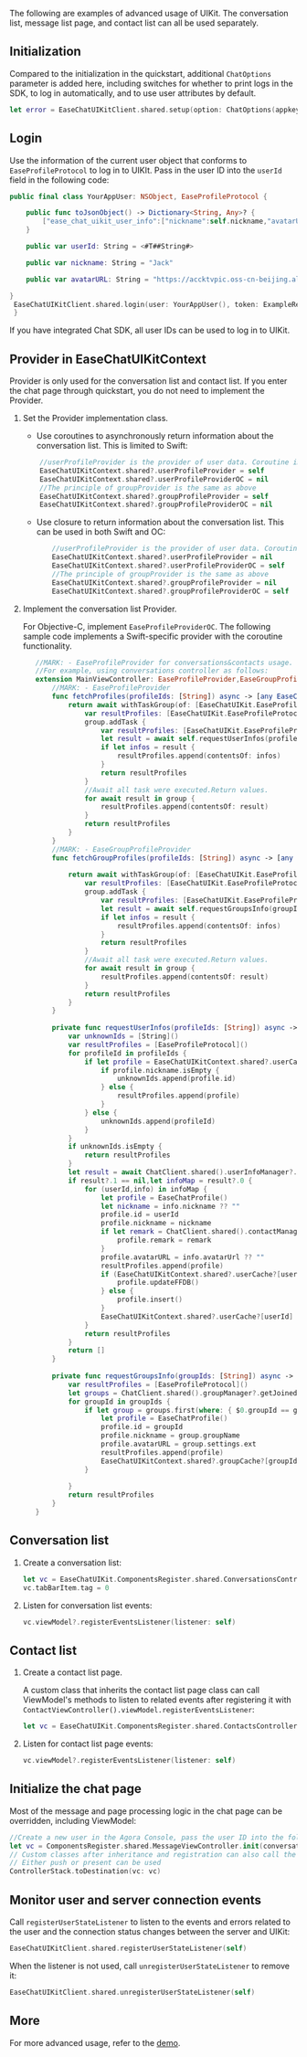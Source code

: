 The following are examples of advanced usage of UIKit. The conversation list, message list page, and contact list can all be used separately.

## Initialization

Compared to the initialization in the quickstart, additional `ChatOptions` parameter is added here, including switches for whether to print logs in the SDK, to log in automatically, and to use user attributes by default.

```swift
let error = EaseChatUIKitClient.shared.setup(option: ChatOptions(appkey: appKey))
```

## Login

Use the information of the current user object that conforms to `EaseProfileProtocol` to log in to UIKIt. Pass in the user ID into the `userId` field in the following code: 

```swift
public final class YourAppUser: NSObject, EaseProfileProtocol {

    public func toJsonObject() -> Dictionary<String, Any>? {
        ["ease_chat_uikit_user_info":["nickname":self.nickname,"avatarURL":self.avatarURL,"userId":self.id]]
    }

    public var userId: String = <#T##String#>

    public var nickname: String = "Jack"

    public var avatarURL: String = "https://accktvpic.oss-cn-beijing.aliyuncs.com/pic/sample_avatar/sample_avatar_1.png"

}
 EaseChatUIKitClient.shared.login(user: YourAppUser(), token: ExampleRequiredConfig.chatToken) { error in 
 }
```

If you have integrated Chat SDK, all user IDs can be used to log in to UIKit. 

## Provider in EaseChatUIKitContext

<Admonition type="tip" title="Note">Provider is only used for the conversation list and contact list. If you enter the chat page through quickstart, you do not need to implement the Provider.</Admonition>

1. Set the Provider implementation class.

    - Use coroutines to asynchronously return information about the conversation list. This is limited to Swift:

    ```swift
        //userProfileProvider is the provider of user data. Coroutine implementation and userProfileProviderOC cannot coexist at the same time. userProfileProviderOC is implemented using closures.
        EaseChatUIKitContext.shared?.userProfileProvider = self
        EaseChatUIKitContext.shared?.userProfileProviderOC = nil
        //The principle of groupProvider is the same as above
        EaseChatUIKitContext.shared?.groupProfileProvider = self
        EaseChatUIKitContext.shared?.groupProfileProviderOC = nil
    ```

    - Use closure to return information about the conversation list. This can be used in both Swift and OC:

    ```swift
           //userProfileProvider is the provider of user data. Coroutine implementation and userProfileProviderOC cannot coexist at the same time. userProfileProviderOC is implemented using closures.
           EaseChatUIKitContext.shared?.userProfileProvider = nil
           EaseChatUIKitContext.shared?.userProfileProviderOC = self
           //The principle of groupProvider is the same as above
           EaseChatUIKitContext.shared?.groupProfileProvider = nil
           EaseChatUIKitContext.shared?.groupProfileProviderOC = self
    ```
   
1. Implement the conversation list Provider.

    For Objective-C, implement `EaseProfileProviderOC`. The following sample code implements a Swift-specific provider with the coroutine functionality.

    ```swift
       //MARK: - EaseProfileProvider for conversations&contacts usage.
       //For example, using conversations controller as follows:
       extension MainViewController: EaseProfileProvider,EaseGroupProfileProvider {
           //MARK: - EaseProfileProvider
           func fetchProfiles(profileIds: [String]) async -> [any EaseChatUIKit.EaseProfileProtocol] {
               return await withTaskGroup(of: [EaseChatUIKit.EaseProfileProtocol].self, returning: [EaseChatUIKit.EaseProfileProtocol].self) { group in
                   var resultProfiles: [EaseChatUIKit.EaseProfileProtocol] = []
                   group.addTask {
                       var resultProfiles: [EaseChatUIKit.EaseProfileProtocol] = []
                       let result = await self.requestUserInfos(profileIds: profileIds)
                       if let infos = result {
                           resultProfiles.append(contentsOf: infos)
                       }
                       return resultProfiles
                   }
                   //Await all task were executed.Return values.
                   for await result in group {
                       resultProfiles.append(contentsOf: result)
                   }
                   return resultProfiles
               }
           }
           //MARK: - EaseGroupProfileProvider
           func fetchGroupProfiles(profileIds: [String]) async -> [any EaseChatUIKit.EaseProfileProtocol] {
               
               return await withTaskGroup(of: [EaseChatUIKit.EaseProfileProtocol].self, returning: [EaseChatUIKit.EaseProfileProtocol].self) { group in
                   var resultProfiles: [EaseChatUIKit.EaseProfileProtocol] = []
                   group.addTask {
                       var resultProfiles: [EaseChatUIKit.EaseProfileProtocol] = []
                       let result = await self.requestGroupsInfo(groupIds: profileIds)
                       if let infos = result {
                           resultProfiles.append(contentsOf: infos)
                       }
                       return resultProfiles
                   }
                   //Await all task were executed.Return values.
                   for await result in group {
                       resultProfiles.append(contentsOf: result)
                   }
                   return resultProfiles
               }
           }
           
           private func requestUserInfos(profileIds: [String]) async -> [EaseProfileProtocol]? {
               var unknownIds = [String]()
               var resultProfiles = [EaseProfileProtocol]()
               for profileId in profileIds {
                   if let profile = EaseChatUIKitContext.shared?.userCache?[profileId] {
                       if profile.nickname.isEmpty {
                           unknownIds.append(profile.id)
                       } else {
                           resultProfiles.append(profile)
                       }
                   } else {
                       unknownIds.append(profileId)
                   }
               }
               if unknownIds.isEmpty {
                   return resultProfiles
               }
               let result = await ChatClient.shared().userInfoManager?.fetchUserInfo(byId: unknownIds)
               if result?.1 == nil,let infoMap = result?.0 {
                   for (userId,info) in infoMap {
                       let profile = EaseChatProfile()
                       let nickname = info.nickname ?? ""
                       profile.id = userId
                       profile.nickname = nickname
                       if let remark = ChatClient.shared().contactManager?.getContact(userId)?.remark {
                           profile.remark = remark
                       }
                       profile.avatarURL = info.avatarUrl ?? ""
                       resultProfiles.append(profile)
                       if (EaseChatUIKitContext.shared?.userCache?[userId]) != nil {
                           profile.updateFFDB()
                       } else {
                           profile.insert()
                       }
                       EaseChatUIKitContext.shared?.userCache?[userId] = profile
                   }
                   return resultProfiles
               }
               return []
           }
           
           private func requestGroupsInfo(groupIds: [String]) async -> [EaseProfileProtocol]? {
               var resultProfiles = [EaseProfileProtocol]()
               let groups = ChatClient.shared().groupManager?.getJoinedGroups() ?? []
               for groupId in groupIds {
                   if let group = groups.first(where: { $0.groupId == groupId }) {
                       let profile = EaseChatProfile()
                       profile.id = groupId
                       profile.nickname = group.groupName
                       profile.avatarURL = group.settings.ext
                       resultProfiles.append(profile)
                       EaseChatUIKitContext.shared?.groupCache?[groupId] = profile
                   }
       
               }
               return resultProfiles
           }
       }
    ```

## Conversation list

1. Create a conversation list:

    ```swift
    let vc = EaseChatUIKit.ComponentsRegister.shared.ConversationsController.init()
    vc.tabBarItem.tag = 0
    ```
   
1. Listen for conversation list events:

    ```swift
    vc.viewModel?.registerEventsListener(listener: self)
    ```

## Contact list

1. Create a contact list page. 

    A custom class that inherits the contact list page class can call ViewModel's methods to listen to related events after registering it with `ContactViewController().viewModel.registerEventsListener`:

    ```swift
    let vc = EaseChatUIKit.ComponentsRegister.shared.ContactsController.init(headerStyle: .contact)
    ```

1.  Listen for contact list page events:

    ```swift
    vc.viewModel?.registerEventsListener(listener: self)
    ```

## Initialize the chat page

Most of the message and page processing logic in the chat page can be overridden, including ViewModel:

```swift
//Create a new user in the Agora Console, pass the user ID into the following construction method parameters, and jump to the chat page.
let vc = ComponentsRegister.shared.MessageViewController.init(conversationId: <#ID of the user just created#>, chatType: .chat)
// Custom classes after inheritance and registration can also call the registerEventsListener method of ViewModel to listen for chat message-related events, such as message reception, long press, click, etc. 
// Either push or present can be used
ControllerStack.toDestination(vc: vc)
```

## Monitor user and server connection events

Call `registerUserStateListener` to listen to the events and errors related to the user and the connection status changes between the server and UIKit:

```swift
EaseChatUIKitClient.shared.registerUserStateListener(self)
```

When the listener is not used, call `unregisterUserStateListener` to remove it:

```swift
EaseChatUIKitClient.shared.unregisterUserStateListener(self)
```

## More

For more advanced usage, refer to the [demo](https://github.com/easemob/easemob-demo-ios/tree/SwiftDemo).